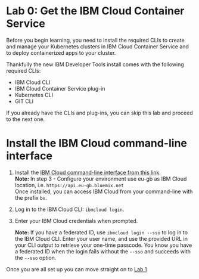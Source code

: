# Lab 0: Get the IBM Cloud Container Service


Before you begin learning, you need to install the required CLIs to create and manage your Kubernetes clusters in IBM Cloud Container Service and to deploy containerized apps to your cluster.

Thankfully the new IBM Developer Tools install comes with the following required CLIs:

* IBM Cloud CLI
* IBM Cloud Container Service plug-in
* Kubernetes CLI
* GIT CLI

If you already have the CLIs and plug-ins, you can skip this lab and proceed to the next one.

# Install the IBM Cloud command-line interface

1. Install the [IBM Cloud command-line interface from this link](https://cloud.ibm.com/docs/cli?topic=cloud-cli-install-ibmcloud-cli).  
**Note:** In step 3 - Configure your environment use eu-gb as IBM Cloud location, i.e. `https://api.eu-gb.bluemix.net`  
Once installed, you can access IBM Cloud from your command-line with the prefix `bx`.
2. Log in to the IBM Cloud CLI: `ibmcloud login`.
3. Enter your IBM Cloud credentials when prompted.

   **Note:** If you have a federated ID, use `ibmcloud login --sso` to log in to the IBM Cloud CLI. Enter your user name, and use the provided URL in your CLI output to retrieve your one-time passcode. You know you have a federated ID when the login fails without the `--sso` and succeeds with the `--sso` option.

Once you are all set up you can move straight on to [Lab 1](../Lab1/README.md)

